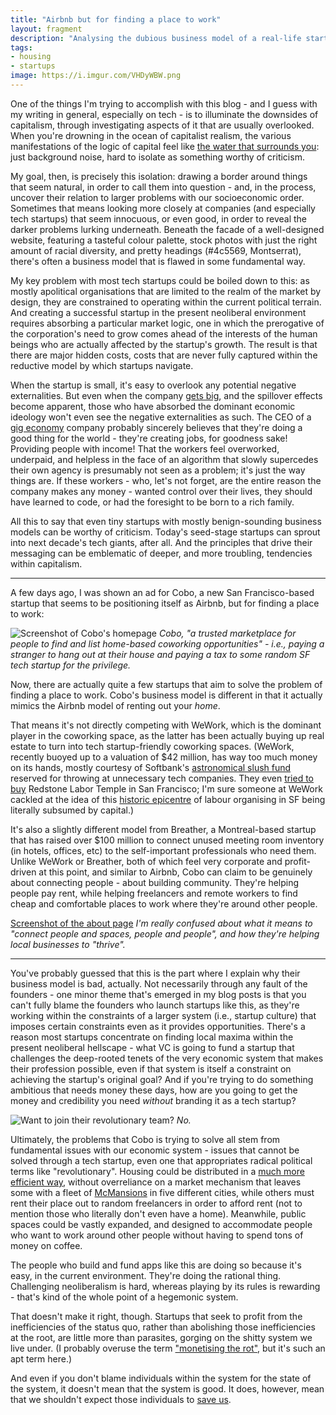 ```yaml
---
title: "Airbnb but for finding a place to work"
layout: fragment
description: "Analysing the dubious business model of a real-life startup, Cobo: a 'two-sided marketplace for working out of homes during the day'."
tags:
- housing
- startups
image: https://i.imgur.com/VHDyWBW.png
---
```


One of the things I'm trying to accomplish with this blog - and I guess with my writing in general, especially on tech - is to illuminate the downsides of capitalism, through investigating aspects of it that are usually overlooked. When you're drowning in the ocean of capitalist realism, the various manifestations of the logic of capital feel like [the water that surrounds you](https://fs.blog/2012/04/david-foster-wallace-this-is-water/): just background noise, hard to isolate as something worthy of criticism.

My goal, then, is precisely this isolation: drawing a border around things that seem natural, in order to call them into question - and, in the process, uncover their relation to larger problems with our socioeconomic order. Sometimes that means looking more closely at companies (and especially tech startups) that seem innocuous, or even good, in order to reveal the darker problems lurking underneath. Beneath the facade of a well-designed website, featuring a tasteful colour palette, stock photos with just the right amount of racial diversity, and pretty headings (#4c5569, Montserrat), there's often a business model that is flawed in some fundamental way.

My key problem with most tech startups could be boiled down to this: as mostly apolitical organisations that are limited to the realm of the market by design, they are constrained to operating within the current political terrain. And creating a successful startup in the present neoliberal environment requires absorbing a particular market logic, one in which the prerogative of the corporation's need to grow comes ahead of the interests of the human beings who are actually affected by the startup's growth. The result is that there are major hidden costs, costs that are never fully captured within the reductive model by which startups navigate.

When the startup is small, it's easy to overlook any potential negative externalities. But even when the company [gets big](/posts/fragments-13), and the spillover effects become apparent, those who have absorbed the dominant economic ideology won't even see the negative externalities as such. The CEO of a [gig economy](https://newsocialist.org.uk/the-gig-economy/) company probably sincerely believes that they're doing a good thing for the world - they're creating jobs, for goodness sake! Providing people with income! That the workers feel overworked, underpaid, and helpless in the face of an algorithm that slowly supercedes their own agency is presumably not seen as a problem; it's just the way things are. If these workers - who, let's not forget, are the entire reason the company makes any money - wanted control over their lives, they should have learned to code, or had the foresight to be born to a rich family.

All this to say that even tiny startups with mostly benign-sounding business models can be worthy of criticism. Today's seed-stage startups can sprout into next decade's tech giants, after all. And the principles that drive their messaging can be emblematic of deeper, and more troubling, tendencies within capitalism.

***

A few days ago, I was shown an ad for Cobo, a new San Francisco-based startup that seems to be positioning itself as Airbnb, but for finding a place to work:

![Screenshot of Cobo's homepage](https://i.imgur.com/5yMZdoP.jpg)
_Cobo, "a trusted marketplace for people to find and list home-based coworking opportunities" - i.e., paying a stranger to hang out at their house and paying a tax to some random SF tech startup for the privilege._

Now, there are actually quite a few startups that aim to solve the problem of finding a place to work. Cobo's business model is different in that it actually mimics the Airbnb model of renting out your _home_.

That means it's not directly competing with WeWork, which is the dominant player in the coworking space, as the latter has been actually buying up real estate to turn into tech startup-friendly coworking spaces. (WeWork, recently buoyed up to a valuation of $42 million, has way too much money on its hands, mostly courtesy of Softbank's [astronomical slush fund](https://www.fastcompany.com/90285552/the-most-powerful-person-in-silicon-valley) reserved for throwing at unnecessary tech companies. They even [tried to buy](https://www.ebar.com/news/news//270982) Redstone Labor Temple in San Francisco; I'm sure someone at WeWork cackled at the idea of this [historic epicentre](https://www.gofundme.com/save-redstone-labor-temple) of labour organising in SF being literally subsumed by capital.)

It's also a slightly different model from Breather, a Montreal-based startup that has raised over $100 million to connect unused meeting room inventory (in hotels, offices, etc) to the self-important professionals who need them. Unlike WeWork or Breather, both of which feel very corporate and profit-driven at this point, and similar to Airbnb, Cobo can claim to be genuinely about connecting people - about building community. They're helping people pay rent, while helping freelancers and remote workers to find cheap and comfortable places to work where they're around other people.

[Screenshot of the about page](https://i.imgur.com/vMYrAZy.png)
_I'm really confused about what it means to "connect people and spaces, people and people", and how they're helping local businesses to "thrive"._

***

You've probably guessed that this is the part where I explain why their business model is bad, actually. Not necessarily through any fault of the founders - one minor theme that's emerged in my blog posts is that you can't fully blame the founders who launch startups like this, as they're working within the constraints of a larger system (i.e., startup culture) that imposes certain constraints even as it provides opportunities. There's a reason most startups concentrate on finding local maxima within the present neoliberal hellscape - what VC is going to fund a startup that challenges the deep-rooted tenets of the very economic system that makes their profession possible, even if that system is itself a constraint on achieving the startup's original goal? And if you're trying to do something ambitious that needs money these days, how are you going to get the money and credibility you need _without_ branding it as a tech startup?

![Want to join their revolutionary team?](https://i.imgur.com/VHDyWBW.png)
_No._

Ultimately, the problems that Cobo is trying to solve all stem from fundamental issues with our economic system - issues that cannot be solved through a tech startup, even one that appropriates radical political terms like "revolutionary". Housing could be distributed in a [much more efficient way](https://jacobinmag.com/2018/04/affordable-housing-crisis-peoples-policy-project), without overreliance on a market mechanism that leaves some with a fleet of [McMansions](https://www.jacobinmag.com/2017/11/mcmansions-housing-architecture-rich-people) in five different cities, while others must rent their place out to random freelancers in order to afford rent (not to mention those who literally don't even have a home). Meanwhile, public spaces could be vastly expanded, and designed to accommodate people who want to work around other people without having to spend tons of money on coffee.

The people who build and fund apps like this are doing so because it's easy, in the current environment. They're doing the rational thing. Challenging neoliberalism is hard, whereas playing by its rules is rewarding - that's kind of the whole point of a hegemonic system.

That doesn't make it right, though. Startups that seek to profit from the inefficiencies of the status quo, rather than abolishing those inefficiencies at the root, are little more than parasites, gorging on the shitty system we live under. (I probably overuse the term ["monetising the rot"](/posts/fragments-48), but it's such an apt term here.)

And even if you don't blame individuals within the system for the state of the system, it doesn't mean that the system is good. It does, however, mean that we shouldn't expect those individuals to [save us](https://www.lilcomrade.com/product/tech-won-t-save-us-t-shirt).
